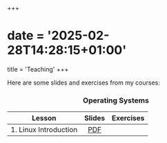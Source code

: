 +++
# date = '2025-02-28T14:28:15+01:00'
title = 'Teaching'
+++

<style>
table {
  width: 100%;
}
</style>

Here are some slides and exercises from my courses:

<center> <h3> Operating Systems </h3> </center>

| Lesson                | Slides                              | Exercises |
| ------                | :------:                             | --------- |
| 1. Linux Introduction | [PDF](/SO_introduzione_linux.pdf)   |           |

